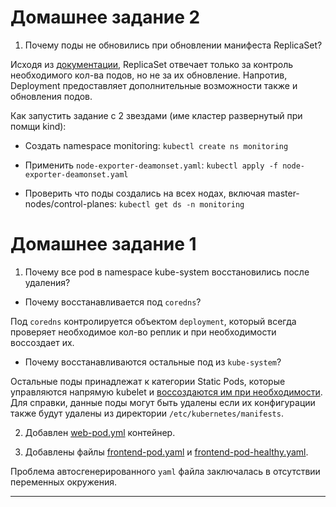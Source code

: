 # Домашнее задание 2

1. Почему поды не обновились при обновлении манифеста ReplicaSet?

Исходя из [документации](https://kubernetes.io/docs/concepts/workloads/controllers/replicaset/), ReplicaSet отвечает только за контроль необходимого кол-ва подов, но не за их обновление. Напротив, Deployment предоставляет дополнительные возможности также и обновления подов.

Как запустить задание с 2 звездами (име кластер развернутый при помщи kind):

- Создать namespace monitoring: `kubectl create ns monitoring`

- Применить `node-exporter-deamonset.yaml`: `kubectl apply -f node-exporter-deamonset.yaml` 

- Проверить что поды создались на всех нодах, включая master-nodes/control-planes: `kubectl get ds -n monitoring`


# Домашнее задание 1

1. Почему все pod в namespace kube-system восстановились после удаления?

- Почему восстанавливается под `coredns`?

Под `coredns` контролируется объектом `deployment`, который всегда проверяет необходимое кол-во реплик и при необходимости воссоздает их.

- Почему восстанавливаются остальные под из `kube-system`?

Остальные поды принадлежат к категории Static Pods, которые управляются напрямую kubelet и [воссоздаются им при необходимости](https://kubernetes.io/docs/tasks/configure-pod-container/static-pod/). Для справки, данные поды могут быть удалены если их конфигурации также будут удалены из директории `/etc/kubernetes/manifests`.

2. Добавлен [web-pod.yml](/kubernetes-intro/web-pod.yaml) контейнер.

3. Добавлены файлы [frontend-pod.yaml](/kubernetes-intro/frontend-pod.yaml) и [frontend-pod-healthy.yaml](/kubernetes-intro/frontend-pod-healthy.yaml).

Проблема автосгенерированного `yaml` файла заключалась в отсутствии переменных окружения.

---